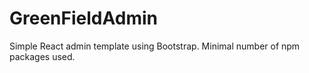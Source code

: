 # GreenFieldAdmin
Simple React admin template using Bootstrap. Minimal number of npm packages used.
